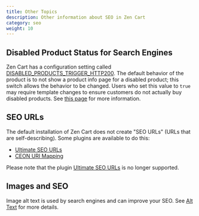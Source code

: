 ```yaml
---
title: Other Topics 
description: Other information about SEO in Zen Cart 
category: seo
weight: 10
---
```


## Disabled Product Status for Search Engines
Zen Cart has a configuration setting called [DISABLED_PRODUCTS_TRIGGER_HTTP200](/user/admin_pages/configuration/configuration_stock/#disabled_product_status_for_search_engines).  The default behavior of the product is to not show a product info page for a disabled product; this switch allows the behavior to be changed.  Users who set this value to `true` may require template changes to ensure customers do not actually buy disabled products. See [this page](https://github.com/zencart/zencart/discussions/6165) for more information.

## SEO URLs 

The default installation of Zen Cart does not create "SEO URLs" (URLs that are self-describing).  Some plugins are available to do this:

- [Ultimate SEO URLs](https://www.zen-cart.com/downloads.php?do=file&id=132)
- [CEON URI Mapping](https://github.com/JSWebSteve/Ceon-URI-Mapping-V5.1.0)

Please note that the plugin [Ultimate SEO URLs](https://www.zen-cart.com/downloads.php?do=file&id=132) is no longer supported.

## Images and SEO
Image alt text is used by search engines and can improve your SEO.  See [Alt Text](/user/accessibility/concerns/alt_text/) for more details. 
